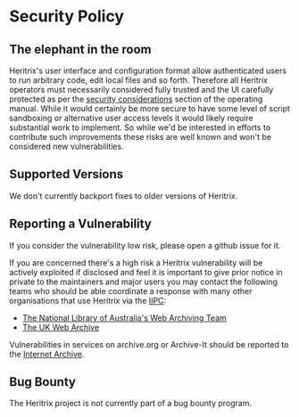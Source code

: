 # Security Policy

## The elephant in the room

Heritrix's user interface and configuration format allow authenticated
users to run arbitrary code, edit local files and so forth. Therefore all
Heritrix operators must necessarily considered fully trusted and the UI
carefully protected as per the [security considerations](https://heritrix.readthedocs.io/en/latest/operating.html#security-considerations)
section of the operating manual. While it would certainly be more secure to have
some level of script sandboxing or alternative user access levels it would
likely require substantial work to implement. So while we'd be interested
in efforts to contribute such improvements these risks are well known and
won't be considered new vulnerabilities.

## Supported Versions

We don't currently backport fixes to older versions of Heritrix.

## Reporting a Vulnerability

If you consider the vulnerability low risk, please open a github issue for it.

If you are concerned there's a high risk a Heritrix vulnerability will be
actively exploited if disclosed and feel it is important to give prior notice in 
private to the maintainers and major users you may contact the following teams
who should be able coordinate a response with many other organisations that use
Heritrix via the [IIPC](https://netpreserve.org/):

* [The National Library of Australia's Web Archiving Team](http://pandora.nla.gov.au/contact.html)
* [The UK Web Archive](https://www.webarchive.org.uk/en/ukwa/contact)

Vulnerabilities in services on archive.org or Archive-It should be reported to
the [Internet Archive](https://archive.org/about/contact.php).

## Bug Bounty

The Heritrix project is not currently part of a bug bounty program.
